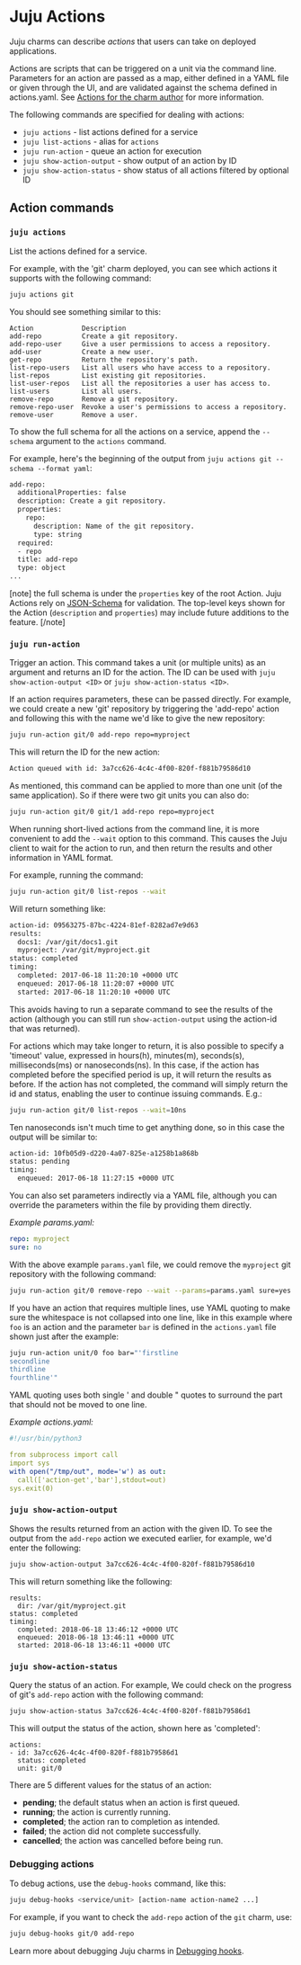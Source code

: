# Juju Actions

Juju charms can describe *actions* that users can take on deployed applications.

Actions are scripts that can be triggered on a unit via the command line.
Parameters for an action are passed as a map, either defined in a YAML file
or given through the UI, and are validated against the schema defined in
actions.yaml. See [Actions for the charm author][charmactions] for more information.

The following commands are specified for dealing with actions:

- `juju actions` - list actions defined for a service
- `juju list-actions` - alias for `actions`
- `juju run-action` - queue an action for execution
- `juju show-action-output` - show output of an action by ID
- `juju show-action-status` - show status of all actions filtered by optional ID

## Action commands

### `juju actions`

List the actions defined for a service.

For example, with the 'git' charm deployed, you can see which actions it
supports with the following command:

```bash
juju actions git
```

You should see something similar to this:

<!-- JUJUVERSION: 2.0.0-genericlinux-amd64 -->
<!-- JUJUCOMMAND: juju actions git -->
```no-highlight
Action            Description
add-repo          Create a git repository.
add-repo-user     Give a user permissions to access a repository.
add-user          Create a new user.
get-repo          Return the repository's path.
list-repo-users   List all users who have access to a repository.
list-repos        List existing git repositories.
list-user-repos   List all the repositories a user has access to.
list-users        List all users.
remove-repo       Remove a git repository.
remove-repo-user  Revoke a user's permissions to access a repository.
remove-user       Remove a user.
```
To show the full schema for all the actions on a service, append the `--schema`
argument to the `actions` command. 

For example, here's the beginning of the output from 
`juju actions git --schema --format yaml`:

```bash
add-repo:
  additionalProperties: false
  description: Create a git repository.
  properties:
    repo:
      description: Name of the git repository.
      type: string
  required:
  - repo
  title: add-repo
  type: object
...
```

[note]
the full schema is under the `properties` key of the root Action.  Juju
Actions rely on [JSON-Schema][jsonschema] for validation.  The
top-level keys shown for the Action (`description` and `properties`) may
include future additions to the feature.
[/note]

### `juju run-action`

Trigger an action. This command takes a unit (or multiple units) as an argument
and returns an ID for the action. The ID can be used with `juju
show-action-output <ID>` or `juju show-action-status <ID>`.

If an action requires parameters, these can be passed directly. For example, we
could create a new 'git' repository by triggering the 'add-repo' action and
following this with the name we'd like to give the new repository:


```bash
juju run-action git/0 add-repo repo=myproject
```
This will return the ID for the new action:

```bash
Action queued with id: 3a7cc626-4c4c-4f00-820f-f881b79586d10
```

As mentioned, this command can be applied to more than one unit (of the same
application). So if there were two git units you can also do:

```bash
juju run-action git/0 git/1 add-repo repo=myproject
```

When running short-lived actions from the command line, it is more convenient to
add the `--wait` option to this command. This causes the Juju client to wait for
the action to run, and then return the results and other information in YAML
format.

For example, running the command:

```bash
juju run-action git/0 list-repos --wait
```

Will return something like:

```bash
action-id: 09563275-87bc-4224-81ef-8282ad7e9d63
results:
  docs1: /var/git/docs1.git
  myproject: /var/git/myproject.git
status: completed
timing:
  completed: 2017-06-18 11:20:10 +0000 UTC
  enqueued: 2017-06-18 11:20:07 +0000 UTC
  started: 2017-06-18 11:20:10 +0000 UTC
```

This avoids having to run a separate command to see the results of the action 
(although you can still run `show-action-output` using the action-id that 
was returned). 

For actions which may take longer to return, it is also possible to specify a 
'timeout' value, expressed in hours(h), minutes(m), seconds(s), milliseconds(ms)
or nanoseconds(ns). In this case, if the action has completed before the 
specified period is up, it will return the results as before. If the action has
not completed, the command will simply return the id and status, enabling the
user to continue issuing commands. E.g.:

```bash
juju run-action git/0 list-repos --wait=10ns
```
Ten nanoseconds isn't much time to get anything done, so in this case the output
will be similar to:

```bash
action-id: 10fb05d9-d220-4a07-825e-a1258b1a868b
status: pending
timing:
  enqueued: 2017-06-18 11:27:15 +0000 UTC
```

You can also set parameters indirectly via a YAML file, although you can
override the parameters within the file by providing them directly.

*Example params.yaml:*
```yaml
repo: myproject
sure: no
```
With the above example `params.yaml` file, we could remove the `myproject` git
repository with the following command:

```bash
juju run-action git/0 remove-repo --wait --params=params.yaml sure=yes
```

If you have an action that requires multiple lines, use YAML quoting to make
sure the whitespace is not collapsed into one line, like in this example where
`foo` is an action and the parameter `bar` is defined in the `actions.yaml` file
shown just after the example:

```bash
juju run-action unit/0 foo bar="'firstline
secondline
thirdline
fourthline'"
```

YAML quoting uses both single ' and double " quotes to surround the part that
should not be moved to one line.

*Example actions.yaml:*
```yaml
#!/usr/bin/python3

from subprocess import call
import sys
with open("/tmp/out", mode='w') as out:
  call(['action-get','bar'],stdout=out)
sys.exit(0)
```

### `juju show-action-output`

Shows the results returned from an action with the given ID. To
see the output from the `add-repo` action we executed earlier, for example,
we'd enter the following:

```bash
juju show-action-output 3a7cc626-4c4c-4f00-820f-f881b79586d10
```
This will return something like the following:

<!-- JUJUVERSION: 2.0.0-genericlinux-amd64 -->
<!-- JUJUCOMMAND: juju show-action-output 4cb5c96d-77de-4870-8462-8e4de5b22852
-->
```no-highlight
results:
  dir: /var/git/myproject.git
status: completed
timing:
  completed: 2018-06-18 13:46:12 +0000 UTC
  enqueued: 2018-06-18 13:46:11 +0000 UTC
  started: 2018-06-18 13:46:11 +0000 UTC
```
### `juju show-action-status`

Query the status of an action. For example, We could check on the progress of git's
`add-repo` action with the following command:

```bash
juju show-action-status 3a7cc626-4c4c-4f00-820f-f881b79586d1
```
This will output the status of the action, shown here as 'completed':

<!-- JUJUVERSION: 2.0.0-genericlinux-amd64 -->
<!-- JUJUCOMMAND: juju show-action-status 4cb5c96d-77de-4870-8462-8e4de5b22852
-->
```no-highlight
actions:
- id: 3a7cc626-4c4c-4f00-820f-f881b79586d1
  status: completed
  unit: git/0
```

There are 5 different values for the status of an action:

- **pending**; the default status when an action is first queued.
- **running**; the action is currently running.
- **completed**; the action ran to completion as intended.
- **failed**; the action did not complete successfully.
- **cancelled**; the action was cancelled before being run.

### Debugging actions

To debug actions, use the `debug-hooks` command, like this:
 
```bash
juju debug-hooks <service/unit> [action-name action-name2 ...]
```
 
For example, if you want to check the `add-repo` action of the `git` charm,
use:
 
```bash
juju debug-hooks git/0 add-repo
```
 
Learn more about debugging Juju charms in [Debugging hooks][devdebug].

<!-- LINKS -->

[charmactions]: ./authors-charm-actions.html
[jsonschema]: http://json-schema.org
[devdebug]: ./developer-debugging.html

